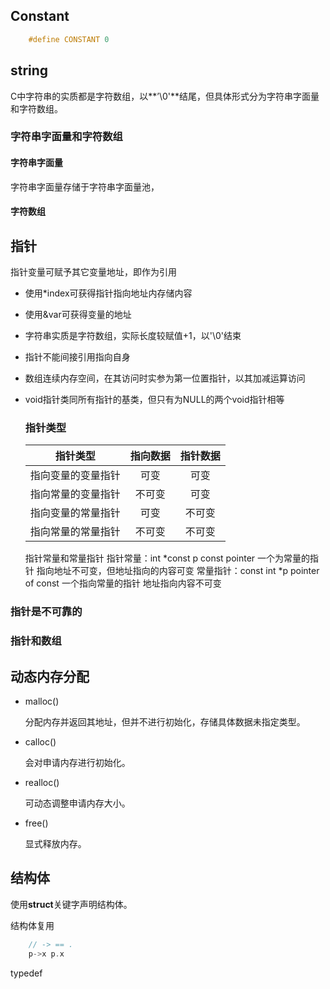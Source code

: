 

## Constant

``` c
    #define CONSTANT 0
```




## string

C中字符串的实质都是字符数组，以**’\0'**结尾，但具体形式分为字符串字面量和字符数组。

### 字符串字面量和字符数组

#### 字符串字面量

字符串字面量存储于字符串字面量池，

#### 字符数组



## 指针

指针变量可赋予其它变量地址，即作为引用

- 使用*index可获得指针指向地址内存储内容

- 使用&var可获得变量的地址

- 字符串实质是字符数组，实际长度较赋值+1，以'\0'结束

- 指针不能间接引用指向自身

- 数组连续内存空间，在其访问时实参为第一位置指针，以其加减运算访问

- void指针类同所有指针的基类，但只有为NULL的两个void指针相等

  ### 指针类型
  
  
  
  |      指针类型      | 指向数据 | 指针数据 |
  | :----------------: | :------: | :------: |
  | 指向变量的变量指针 |   可变   |   可变   |
  | 指向常量的变量指针 |  不可变  |   可变   |
  | 指向变量的常量指针 |   可变   |  不可变  |
  | 指向常量的常量指针 |  不可变  |  不可变  |
  
  指针常量和常量指针
    指针常量：int *const p  const pointer  一个为常量的指针 指向地址不可变，但地址指向的内容可变
    常量指针：const int *p  pointer of const  一个指向常量的指针 地址指向内容不可变

### 指针是不可靠的

### 指针和数组

## 动态内存分配

- malloc() 

  分配内存并返回其地址，但并不进行初始化，存储具体数据未指定类型。

- calloc()

  会对申请内存进行初始化。

- realloc()

  可动态调整申请内存大小。

- free() 

  显式释放内存。

## 结构体

使用**struct**关键字声明结构体。

结构体复用

```c
    // -> == . 
    p->x p.x
```

typedef 